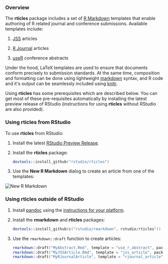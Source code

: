 ### Overview

The **rticles** package includes a set of [R Markdown](http://rmarkdown.rstudio.com) templates that enable authoring of R related journal and conference submissions. Available templates include:

1) [JSS](http://www.jstatsoft.org/) articles

2) [R Journal](http://journal.r-project.org/) articles

3) [useR](http://user2014.stat.ucla.edu/) conference abstracts

Under the hood, LaTeX templates are used to ensure that documents conform precisely to submission standards. At the same time, composition and formatting can be done using lightweight [markdown](http://rmarkdown.rstudio.com/authoring_basics.html) syntax, and R code and it's output can be seamlessly included using [knitr](http://yihui.name/knitr/).

Using **rticles** has some prerequisites which are described below. You can get most of these pre-requisites automatically by installing the latest preview release of RStudio (instructions for using **rticles** without RStudio are also provided).

### Using rticles from RStudio

To use **rticles** from RStudio:

1) Install the latest [RStudio Preview Release](http://www.rstudio.com/ide/download/preview).

2) Install the **rticles** package: 

    ```S
    devtools::install_github("rstudio/rticles")
    ```

3) Use the **New R Markdown** dialog to create an article from one of the templates:

![New R Markdown](http://rmarkdown.rstudio.com/images/new_r_markdown.png)
    
    
### Using rticles outside of RStudio

1) Install [pandoc](http://johnmacfarlane.net/pandoc/) using the [instructions for your platform](https://github.com/rstudio/rmarkdown/blob/master/PANDOC.md).

2) Install the **rmarkdown** and **rticles** packages:

    ```S
    devtools::install_github(c("rstudio/rmarkdown", rstudio/rticles"))
    ```
    
3) Use the `rmarkdown::draft` function to create articles:

    ```S
    rmarkdown::draft("MyAbstract.Rmd", template = "use_r_abstract", package = "rticles")
    rmarkdown::draft("MyJSSArticle.Rmd", template = "jss_article", package = "rticles")
    rmarkdown::draft("MyRJournalArticle", template = "rjournal_article", package = "rticles")
    ```

